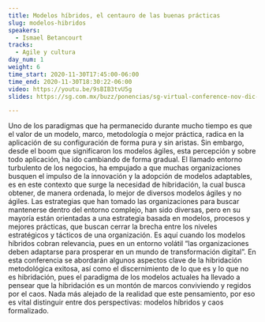 ```yaml
---
title: Modelos híbridos, el centauro de las buenas prácticas
slug: modelos-hibridos
speakers:
  - Ismael Betancourt
tracks:
  - Agile y cultura
day_num: 1
weight: 6
time_start: 2020-11-30T17:45:00-06:00
time_end: 2020-11-30T18:30:22-06:00
video: https://youtu.be/9sBIB3tvU5g
slides: https://sg.com.mx/buzz/ponencias/sg-virtual-conference-nov-dic-2020/modelos-hibridos-el-centauro-de-las-buenas

---
```


Uno de los paradigmas que ha permanecido durante mucho tiempo es que el valor de un modelo, marco, metodología o mejor práctica, radica en la aplicación de su configuración de forma pura y sin aristas. Sin embargo, desde el boom que significaron los modelos ágiles, esta percepción y sobre todo aplicación, ha ido cambiando de forma gradual. El llamado entorno turbulento de los negocios, ha empujado a que muchas organizaciones busquen el impulso de la innovación y la adopción de modelos adaptables, es en este contexto que surge la necesidad de hibridación, la cual busca obtener, de manera ordenada, lo mejor de diversos modelos ágiles y no ágiles. Las estrategias que han tomado las organizaciones para buscar mantenerse dentro del entorno complejo, han sido diversas, pero en su mayoría están orientadas a una estrategia basada en modelos, procesos y mejores prácticas, que buscan cerrar la brecha entre los niveles estratégicos y tácticos de una organización. Es aquí cuando los modelos híbridos cobran relevancia, pues en un entorno volátil  “las organizaciones deben adaptarse para prosperar en un mundo de transformación digital”.
En esta conferencia se abordarán algunos aspectos clave de la hibridación metodológica exitosa, así como el discernimiento de lo que es y lo que no es hibridación, pues el paradigma de los modelos actuales ha llevado a pensear que  la hibridación es un montón de marcos conviviendo y regidos por el caos. Nada más alejado de la realidad que este pensamiento, por eso es vital distinguir entre dos perspectivas: modelos híbridos y caos formalizado.